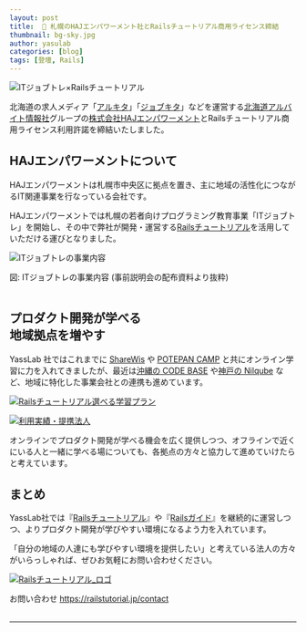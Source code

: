 ```yaml
---
layout: post
title:  🤝 札幌のHAJエンパワーメント社とRailsチュートリアル商用ライセンス締結
thumbnail: bg-sky.jpg
author: yasulab
categories: [blog]
tags: [登壇, Rails]
---
```


![ITジョブトレ×Railsチュートリアル](https://i.gyazo.com/77891b0e4e44bc508179a4df9c3c4bfc.png)

北海道の求人メディア「[アルキタ](https://www.arukita.com/)」「[ジョブキタ](https://www.jobkita.jp/)」などを運営する[北海道アルバイト情報社](https://www.haj.co.jp)グループの[株式会社HAJエンパワーメント](https://www.haj-emp.co.jp/)とRailsチュートリアル商用ライセンス利用許諾を締結いたしました。


## HAJエンパワーメントについて

HAJエンパワーメントは札幌市中央区に拠点を置き、主に地域の活性化につながるIT関連事業を行なっている会社です。

HAJエンパワーメントでは札幌の若者向けプログラミング教育事業「ITジョブトレ」を開始し、その中で弊社が開発・運営する[Railsチュートリアル](https://railstutorial.jp/)を活用していただける運びとなりました。

![ITジョブトレの事業内容](https://i.gyazo.com/e3380f0c97c18b11621d10c08a3c4be7.png)
<div class="center">図: ITジョブトレの事業内容 (事前説明会の配布資料より抜粋)</div>

<br>

## プロダクト開発が学べる<br>地域拠点を増やす

YassLab 社ではこれまでに [ShareWis](https://share-wis.com/courses/ruby-on-rails-tutorial-four-ver-five-one?utm_content=afc_U_XX4LLnOlKCIQohtlZf) や [POTEPAN CAMP](http://go.potepan.jp/l/340811/2018-03-29/26pqz5/) と共にオンライン学習に力を入れてきましたが、最近は[沖縄の CODE BASE](https://yasslab.jp/ja/news/partnership-with-codebase) や[神戸の Nilqube](https://nilquebe.com/) など、地域に特化した事業会社との連携も進めています。

[![Railsチュートリアル選べる学習プラン](https://i.gyazo.com/0fa42a38d19690018afd69e5b443c0b7.png)](https://railstutorial.jp/#service)

[![利用実績・提携法人](https://i.gyazo.com/56be3f00f57b1b170664666ec4863d75.png)](https://railstutorial.jp/#partners)

オンラインでプロダクト開発が学べる機会を広く提供しつつ、オフラインで近くにいる人と一緒に学べる場についても、各拠点の方々と協力して進めていけたらと考えています。


## まとめ

YassLab社では『[Railsチュートリアル](https://railstutorial.jp/)』や『[Railsガイド](https://railsguides.jp/)』を継続的に運営しつつ、よりプロダクト開発が学びやすい環境になるよう力を入れています。

「自分の地域の人達にも学びやすい環境を提供したい」と考えている法人の方々がいらっしゃれば、ぜひお気軽にお問い合わせください。

[![Railsチュートリアル_ロゴ](https://i.gyazo.com/8d4dd2ce77e3b8adeb0a7157fbb902cb.png)](https://railstutorial.jp/contact)

<div class="center">お問い合わせ <a href="https://railstutorial.jp/contact">https://railstutorial.jp/contact</a></div>

<br>

-----



